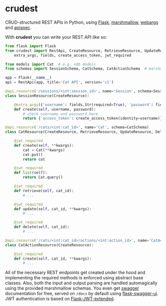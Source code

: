 # crudest

CRUD-structured REST APIs in Python, using [Flask](http://flask.pocoo.org/), [marshmallow](http://marshmallow.readthedocs.io/), [webargs](http://webargs.readthedocs.io/) and [apispec](http://apispec.readthedocs.io/).

With **crudest** you can write your REST API like so:

```python
from flask import Flask
from crudest import RestApi, CreateResource, RetrieveResource, UpdateResource, DeleteResource, \
    extra_args, fields, create_access_token, jwt_required

from models import Cat  # e.g. ndb models
from schemas import SessionSchema, CatSchema, CatActionSchema  # marshmallow schemas

app = Flask(__name__)
api = RestApi(app, title='Cat API', version='v1')

@api.resource('/sessions/<int:session_id>', name='Session', schema=SessionSchema)
class SessionResource(CreateResource):

    @extra_args({'username': fields.Str(required=True), 'password': fields.Str(required=True)})
    def create(self, username, password):
        # check username and password here
        return {'access_token': create_access_token(identity=username)}

@api.resource('/cats/<int:cat_id>', name='Cat', schema=CatSchema)
class CatResource(CreateResource, RetrieveResource, UpdateResource, DeleteResource):

    @jwt_required
    def create(self, **kwargs):
        cat = Cat(**kwargs)
        cat.put()
        return cat

    @jwt_required
    def list(self):
        return Cat.query()

    @jwt_required
    def retrieve(self, cat_id):
        # ...

    @jwt_required
    def update(self, cat_id, **kwargs):
        # ...

    @jwt_required
    def delete(self, cat_id):
        # ...

@api.resource('/cats/<int:cat_id>/actions/<int:action_id>', name='CatAction', schema=CatActionSchema)
class CatActionResource(CreateResource):

    @jwt_required
    def create(self, cat_id, **kwargs):
        # ...
```

All of the necessary REST endpoints get created under the hood and implementing the required methods is enforced using abstract base classes. Also, both the input and output parsing are handled automagically using the provided marshmallow schemas. You even get [swagger](https://swagger.io/) documentation for free, served on `/docs` by default using [flask-swagger-ui](https://github.com/sveint/flask-swagger-ui). JWT authentication is based on [Flask-JWT-extended](http://flask-jwt-extended.readthedocs.io/).
